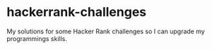 # hackerrank-challenges
 My solutions for some Hacker Rank challenges so I can upgrade my programmings skills.
